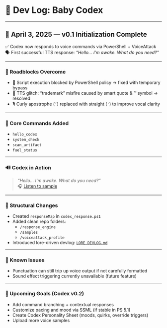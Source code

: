 # 🧪 Dev Log: Baby Codex

---

## 📅 April 3, 2025 — v0.1 Initialization Complete

✅ Codex now responds to voice commands via PowerShell + VoiceAttack  
🗣️ First successful TTS response: *“Hello... I’m awake. What do you need?”*

---

### 🐛 Roadblocks Overcome
- 🔐 Script execution blocked by PowerShell policy → fixed with temporary bypass
- 🧼 TTS glitch: “trademark” misfire caused by smart quote & ™ symbol → resolved
- 🎙️ Curly apostrophe (`’`) replaced with straight (`'`) to improve vocal clarity

---

### 🧠 Core Commands Added
- `hello_codex`
- `system_check`
- `scan_artifact`
- `fuel_status`

---

### 🔊 Codex in Action
> *“Hello... I'm awake. What do you need?”*  
🎧 [Listen to sample](https://github.com/Kahnetics1521/codex-integration-lab/blob/main/samples/Codex%20Voice%20Samples.mp3)

---

### 📂 Structural Changes
- Created `responseMap` in `codex_response.ps1`
- Added clean repo folders:
  - `/response_engine`
  - `/samples`
  - `/voiceattack_profile`
- Introduced lore-driven devlog: [`LORE_DEVLOG.md`](LORE_DEVLOG)

---

### 🧪 Known Issues
- Punctuation can still trip up voice output if not carefully formatted
- Sound effect triggering currently unavailable (future feature)

---

### 🧃 Upcoming Goals (Codex v0.2)
- Add command branching + contextual responses
- Customize pacing and mood via SSML (if stable in PS 5.1)
- Create Codex Personality Sheet (moods, quirks, override triggers)
- Upload more voice samples
